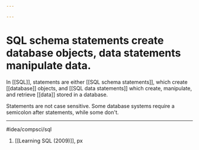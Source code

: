 ```yaml
---

---
```

# SQL schema statements create database objects, data statements manipulate data. 
In [[SQL]], statements are either [[SQL schema statements]], which create [[database]] objects, and [[SQL data statements]] which create, manipulate, and retrieve [[data]] stored in a database.

Statements are not case sensitive. Some database systems require a semicolon after statements, while some don't. 

---
#idea/compsci/sql 

1. [[Learning SQL (2009)]], px